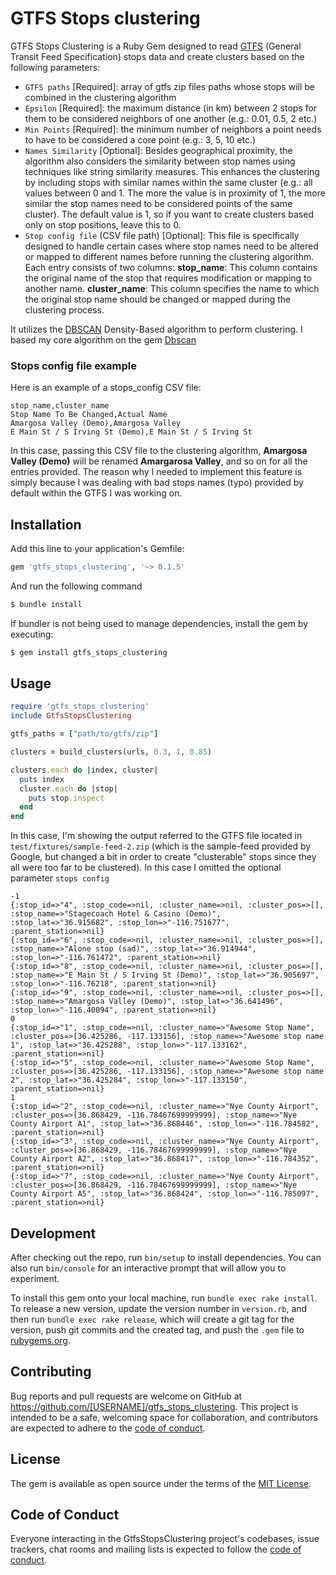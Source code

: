 # GTFS Stops clustering

GTFS Stops Clustering is a Ruby Gem designed to read [GTFS](https://gtfs.org) (General Transit Feed Specification) stops data and create clusters based on the following parameters:

- `GTFS paths` [Required]: array of gtfs zip files paths whose stops will be combined in the clustering algorithm
- `Epsilon` [Required]: the maximum distance (in km) between 2 stops for them to be considered neighbors of one another (e.g.: 0.01, 0.5, 2 etc.)
- `Min Points` [Required]: the minimum number of neighbors a point needs to have to be considered a core point (e.g.: 3, 5, 10 etc.)
- `Names Similarity` [Optional]: Besides geographical proximity, the algorithm also considers the similarity between stop names using techniques like string similarity measures. This enhances the clustering by including stops with similar names within the same cluster (e.g.: all values between 0 and 1. The more the value is in proximity of 1, the more similar the stop names need to be considered points of the same cluster). The default value is 1, so if you want to create clusters based only on stop positions, leave this to 0.
- `Stop config file` (CSV file path) [Optional]: This file is specifically designed to handle certain cases where stop names need to be altered or mapped to different names before running the clustering algorithm. Each entry consists of two columns:
**stop_name**: This column contains the original name of the stop that requires modification or mapping to another name. **cluster_name**: This column specifies the name to which the original stop name should be changed or mapped during the clustering process.

It utilizes the [DBSCAN](https://en.wikipedia.org/wiki/DBSCAN) Density-Based algorithm to perform clustering. I based my core algorithm on the gem [Dbscan](https://github.com/matiasinsaurralde/dbscan)

### Stops config file example

Here is an example of a stops_config CSV file:

```csv
stop_name,cluster_name
Stop Name To Be Changed,Actual Name
Amargosa Valley (Demo),Amargosa Valley
E Main St / S Irving St (Demo),E Main St / S Irving St
```

In this case, passing this CSV file to the clustering algorithm, **Amargosa Valley (Demo)** will be renamed **Amargarosa Valley**, and so on for all the entries provided. The reason why I needed to implement this feature is simply because I was dealing with bad stops names (typo) provided by default within the GTFS I was working on.

## Installation

Add this line to your application's Gemfile:

```ruby
gem 'gtfs_stops_clustering', '~> 0.1.5'
```
And run the following command

```bash
$ bundle install
```

If bundler is not being used to manage dependencies, install the gem by executing:

```bash
$ gem install gtfs_stops_clustering
```

## Usage

```ruby
require 'gtfs_stops_clustering'
include GtfsStopsClustering

gtfs_paths = ["path/to/gtfs/zip"]

clusters = build_clusters(urls, 0.3, 1, 0.85)

clusters.each do |index, cluster|
  puts index
  cluster.each do |stop|
    puts stop.inspect
  end
end
```

In this case, I'm showing the output referred to the GTFS file located in `test/fixtures/sample-feed-2.zip` (which is the sample-feed provided by Google, but changed a bit in order to create "clusterable" stops since they all were too far to be clustered). In this case I omitted the optional parameter `stops config`

```
-1
{:stop_id=>"4", :stop_code=>nil, :cluster_name=>nil, :cluster_pos=>[], :stop_name=>"Stagecoach Hotel & Casino (Demo)", :stop_lat=>"36.915682", :stop_lon=>"-116.751677", :parent_station=>nil}
{:stop_id=>"6", :stop_code=>nil, :cluster_name=>nil, :cluster_pos=>[], :stop_name=>"Alone stop (sad)", :stop_lat=>"36.914944", :stop_lon=>"-116.761472", :parent_station=>nil}
{:stop_id=>"8", :stop_code=>nil, :cluster_name=>nil, :cluster_pos=>[], :stop_name=>"E Main St / S Irving St (Demo)", :stop_lat=>"36.905697", :stop_lon=>"-116.76218", :parent_station=>nil}
{:stop_id=>"9", :stop_code=>nil, :cluster_name=>nil, :cluster_pos=>[], :stop_name=>"Amargosa Valley (Demo)", :stop_lat=>"36.641496", :stop_lon=>"-116.40094", :parent_station=>nil}
0
{:stop_id=>"1", :stop_code=>nil, :cluster_name=>"Awesome Stop Name", :cluster_pos=>[36.425286, -117.133156], :stop_name=>"Awesome stop name 1", :stop_lat=>"36.425288", :stop_lon=>"-117.133162", :parent_station=>nil}
{:stop_id=>"5", :stop_code=>nil, :cluster_name=>"Awesome Stop Name", :cluster_pos=>[36.425286, -117.133156], :stop_name=>"Awesome stop name 2", :stop_lat=>"36.425284", :stop_lon=>"-117.133150", :parent_station=>nil}
1
{:stop_id=>"2", :stop_code=>nil, :cluster_name=>"Nye County Airport", :cluster_pos=>[36.868429, -116.78467699999999], :stop_name=>"Nye County Airport A1", :stop_lat=>"36.868446", :stop_lon=>"-116.784582", :parent_station=>nil}
{:stop_id=>"3", :stop_code=>nil, :cluster_name=>"Nye County Airport", :cluster_pos=>[36.868429, -116.78467699999999], :stop_name=>"Nye County Airport A2", :stop_lat=>"36.868417", :stop_lon=>"-116.784352", :parent_station=>nil}
{:stop_id=>"7", :stop_code=>nil, :cluster_name=>"Nye County Airport", :cluster_pos=>[36.868429, -116.78467699999999], :stop_name=>"Nye County Airport A5", :stop_lat=>"36.868424", :stop_lon=>"-116.785097", :parent_station=>nil}
```

## Development

After checking out the repo, run `bin/setup` to install dependencies. You can also run `bin/console` for an interactive prompt that will allow you to experiment.

To install this gem onto your local machine, run `bundle exec rake install`. To release a new version, update the version number in `version.rb`, and then run `bundle exec rake release`, which will create a git tag for the version, push git commits and the created tag, and push the `.gem` file to [rubygems.org](https://rubygems.org).

## Contributing

Bug reports and pull requests are welcome on GitHub at https://github.com/[USERNAME]/gtfs_stops_clustering. This project is intended to be a safe, welcoming space for collaboration, and contributors are expected to adhere to the [code of conduct](https://github.com/[USERNAME]/gtfs_stops_clustering/blob/main/CODE_OF_CONDUCT.md).

## License

The gem is available as open source under the terms of the [MIT License](https://opensource.org/licenses/MIT).

## Code of Conduct

Everyone interacting in the GtfsStopsClustering project's codebases, issue trackers, chat rooms and mailing lists is expected to follow the [code of conduct](https://github.com/[USERNAME]/gtfs_stops_clustering/blob/main/CODE_OF_CONDUCT.md).
